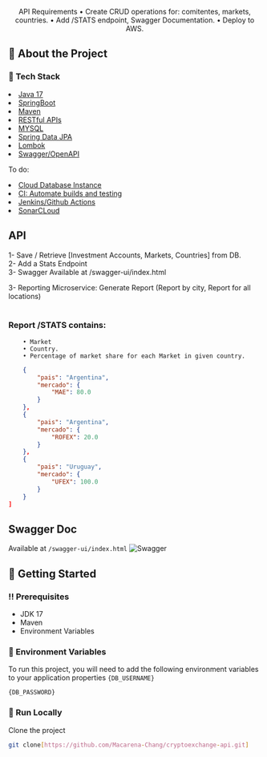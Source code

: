 <div align='center'>

 

<p>API Requirements 
• Create CRUD operations for: comitentes, markets, countries.
• Add /STATS endpoint, Swagger Documentation.
• Deploy to AWS.


</div>


 
## :star2: About the Project
### :space_invader: Tech Stack
<li><a href="">Java 17</a></li>
<li><a href="">SpringBoot</a></li>
<li><a href="">Maven</a></li>
<li><a href="">RESTful APIs</a></li>
<li><a href="">MYSQL</a></li>
<li><a href="">Spring Data JPA</a></li>
<li><a href="">Lombok</a></li>
<li><a href="">Swagger/OpenAPI</a></li>
</ul> </details>

 To do:
<li><a href="">Cloud Database Instance</a></li>
</ul> </details>
<li><a href="">CI: Automate builds and testing</a></li>
<li><a href="">Jenkins/Github Actions</a></li>
<li><a href="">SonarCLoud</a></li>
</ul> </details>

## API
1- Save / Retrieve [Investment Accounts, Markets, Countries]  from DB. <br> 
2- Add a Stats Endpoint <br>
3- Swagger Available at /swagger-ui/index.html <br>

3- Reporting Microservice: Generate Report (Report by city, Report for all locations) <br>  <br>

### Report /STATS contains:
        • Market
        • Country. 
        • Percentage of market share for each Market in given country. 
 
```JSON [
    {
        "pais": "Argentina",
        "mercado": {
            "MAE": 80.0
        }
    },
    {
        "pais": "Argentina",
        "mercado": {
            "ROFEX": 20.0
        }
    },
    {
        "pais": "Uruguay",
        "mercado": {
            "UFEX": 100.0
        }
    }
]
```

## Swagger Doc
Available at ```/swagger-ui/index.html```
![Swagger](https://i.imgur.com/tC8xvOf.png)

## :toolbox: Getting Started

### :bangbang: Prerequisites

- JDK 17
- Maven
- Environment Variables


 
### :key: Environment Variables
To run this project, you will need to add the following environment variables to your application properties
`{DB_USERNAME}`

`{DB_PASSWORD}`

### :running: Run Locally

Clone the project

```bash
git clone[https://github.com/Macarena-Chang/cryptoexchange-api.git]
```
